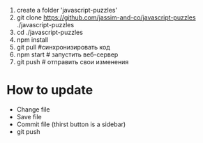 1.  create a folder 'javascript-puzzles'
2.  git clone https://github.com/jassim-and-co/javascript-puzzles ./javascript-puzzles
3.  cd ./javascript-puzzles
4.  npm install
5.  git pull #синхронизировать код
6.  npm start # запустить веб-сервер
7.  git push # отправить свои изменения

# How to update

* Change file
* Save file
* Commit file (thirst button is a sidebar)
* git push

